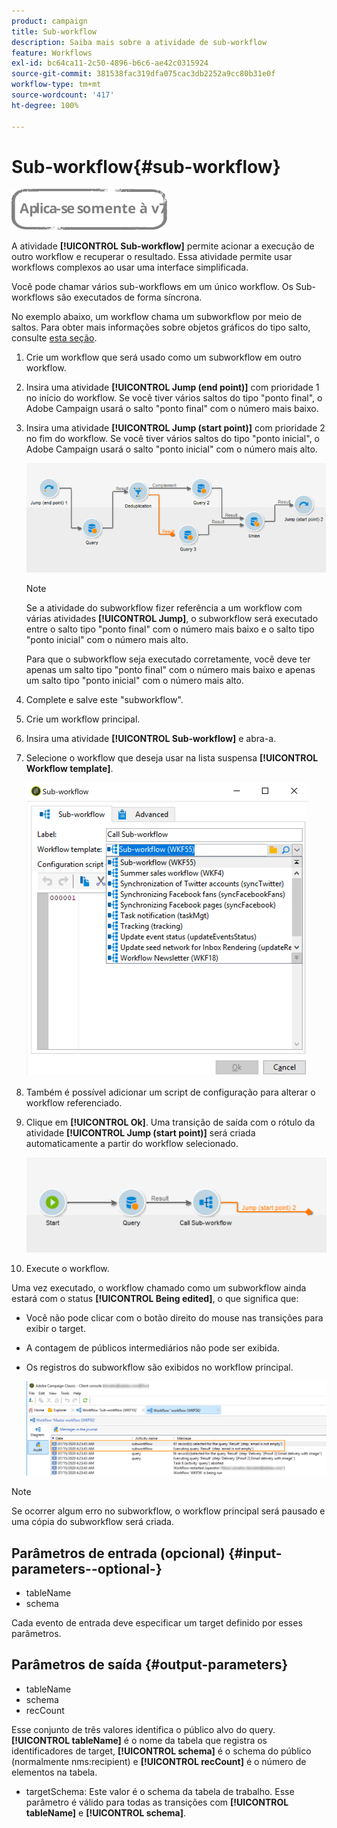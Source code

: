 ```yaml
---
product: campaign
title: Sub-workflow
description: Saiba mais sobre a atividade de sub-workflow
feature: Workflows
exl-id: bc64ca11-2c50-4896-b6c6-ae42c0315924
source-git-commit: 381538fac319dfa075cac3db2252a9cc80b31e0f
workflow-type: tm+mt
source-wordcount: '417'
ht-degree: 100%

---
```


# Sub-workflow{#sub-workflow}

![](../../assets/v7-only.svg)

A atividade **[!UICONTROL Sub-workflow]** permite acionar a execução de outro workflow e recuperar o resultado. Essa atividade permite usar workflows complexos ao usar uma interface simplificada.

Você pode chamar vários sub-workflows em um único workflow. Os Sub-workflows são executados de forma síncrona.

No exemplo abaixo, um workflow chama um subworkflow por meio de saltos. Para obter mais informações sobre objetos gráficos do tipo salto, consulte [esta seção](jump--start-point-and-end-point-.md).

1. Crie um workflow que será usado como um subworkflow em outro workflow.
1. Insira uma atividade **[!UICONTROL Jump (end point)]** com prioridade 1 no início do workflow. Se você tiver vários saltos do tipo &quot;ponto final&quot;, o Adobe Campaign usará o salto &quot;ponto final&quot; com o número mais baixo.
1. Insira uma atividade **[!UICONTROL Jump (start point)]** com prioridade 2 no fim do workflow. Se você tiver vários saltos do tipo &quot;ponto inicial&quot;, o Adobe Campaign usará o salto &quot;ponto inicial&quot; com o número mais alto.

   ![](assets/subworkflow_jumps.png)

   >[!NOTE]
   >
   >Se a atividade do subworkflow fizer referência a um workflow com várias atividades **[!UICONTROL Jump]**, o subworkflow será executado entre o salto tipo &quot;ponto final&quot; com o número mais baixo e o salto tipo &quot;ponto inicial&quot; com o número mais alto.
   >
   >Para que o subworkflow seja executado corretamente, você deve ter apenas um salto tipo &quot;ponto final&quot; com o número mais baixo e apenas um salto tipo &quot;ponto inicial&quot; com o número mais alto.

1. Complete e salve este &quot;subworkflow&quot;.
1. Crie um workflow principal.
1. Insira uma atividade **[!UICONTROL Sub-workflow]** e abra-a.
1. Selecione o workflow que deseja usar na lista suspensa **[!UICONTROL Workflow template]**.

   ![](assets/subworkflow_selection.png)

1. Também é possível adicionar um script de configuração para alterar o workflow referenciado.
1. Clique em **[!UICONTROL Ok]**. Uma transição de saída com o rótulo da atividade **[!UICONTROL Jump (start point)]** será criada automaticamente a partir do workflow selecionado.

   ![](assets/subworkflow_outbound.png)

1. Execute o workflow.

Uma vez executado, o workflow chamado como um subworkflow ainda estará com o status **[!UICONTROL Being edited]**, o que significa que:

* Você não pode clicar com o botão direito do mouse nas transições para exibir o target.
* A contagem de públicos intermediários não pode ser exibida.
* Os registros do subworkflow são exibidos no workflow principal.

   ![](assets/subworkflow_logs.png)

>[!NOTE]
>
>Se ocorrer algum erro no subworkflow, o workflow principal será pausado e uma cópia do subworkflow será criada.

## Parâmetros de entrada (opcional) {#input-parameters--optional-}

* tableName
* schema

Cada evento de entrada deve especificar um target definido por esses parâmetros.

## Parâmetros de saída {#output-parameters}

* tableName
* schema
* recCount

Esse conjunto de três valores identifica o público alvo do query. **[!UICONTROL tableName]** é o nome da tabela que registra os identificadores de target, **[!UICONTROL schema]** é o schema do público (normalmente nms:recipient) e **[!UICONTROL recCount]** é o número de elementos na tabela.

* targetSchema: Este valor é o schema da tabela de trabalho. Esse parâmetro é válido para todas as transições com **[!UICONTROL tableName]** e **[!UICONTROL schema]**.
